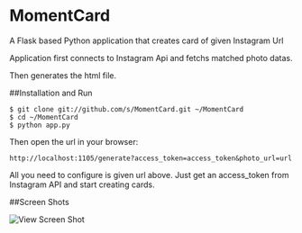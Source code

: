 MomentCard
==========

A Flask based Python application that creates card of given Instagram Url

Application first connects to Instagram Api and fetchs matched photo datas.<br/>

Then generates the html file.

##Installation and Run

```
$ git clone git://github.com/s/MomentCard.git ~/MomentCard
$ cd ~/MomentCard
$ python app.py
```
Then open the url in your browser:

<code>http://localhost:1105/generate?access_token=access_token&photo_url=url</code>

All you need to configure is given url above. Just get an access_token from Instagram API and start creating cards.

##Screen Shots

![View Screen Shot](https://raw.github.com/s/MomentCard/blob/master/static/ss.png)